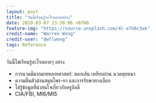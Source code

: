 ```yaml
---
layout: post
title: "วันนี้เรียนรู้อะไรหลายอย่าง"
date: 2019-03-07 23:20:06 +0700
feature-img: "https://source.unsplash.com/4l-e7U6c5ek"
credit-name: "Warren Wong"
credit-user: "@wflwong"
tags: Reference
---
```

วันนี้ได้เรียนรู้อะไรหลายๆ อย่าง

- การนวดมีมากมายหลายศาสตร์: ตอกเส้น เหยียบถ่าน นวดทุยหนา
- ความตื่นตัวด้านสมุนไพร-ยา และการรักษาทางเลือก
- ได้รู้ข้อมูลที่น่าสนใจเกี่ยวกับครูลิลลี่
- CIA/FBI, MI6/MI5
